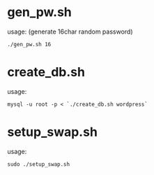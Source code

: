 gen_pw.sh
=============

 usage: (generate 16char random password) 
```text
./gen_pw.sh 16
```

create_db.sh
=============

 usage: 
```text
mysql -u root -p < `./create_db.sh wordpress`
```

setup_swap.sh
=============

 usage: 
```text
sudo ./setup_swap.sh
```
